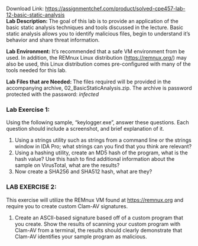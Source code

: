 Download Link: https://assignmentchef.com/product/solved-cpe457-lab-12-basic-static-analysis
<br>
<strong>Lab Description: </strong>The goal of this lab is to provide an application of the basic static analysis techniques and tools discussed in the lecture. Basic static analysis allows you to identify malicious files, begin to understand it’s behavior and share threat information.

<strong>Lab Environment:</strong> It’s recommended that a safe VM environment from be used. In addition, the REMnux Linux distribution (<a href="https://remnux.org/">https://remnux.org/</a>) may also be used, this Linux distribution comes pre-configured with many of the tools needed for this lab.

<strong>Lab Files that are Needed: </strong>The files required will be provided in the accompanying archive, 02_BasicStaticAnalysis.zip. The archive is password protected with the password: <em>infected</em>

<h3><strong>Lab Exercise 1:</strong></h3>

Using the following sample, “keylogger.exe”, answer these questions. Each question should include a screenshot, and brief explanation of it.

<ol>

 <li>Using a strings utility such as strings from a command line or the strings window in IDA Pro; what strings can you find that you think are relevant?</li>

 <li>Using a hashing utility, create an MD5 hash of the program, what is the hash value? Use this hash to find additional information about the sample on VirusTotal, what are the results?</li>

 <li>Now create a SHA256 and SHA512 hash, what are they?</li>

</ol>

<h3><strong>LAB EXERCISE 2:</strong></h3>

This exercise will utilize the REMnux VM found at <a href="https://remnux.org">https://remnux.org</a> and require you to create custom Clam-AV signatures.

<ol>

 <li>Create an ASCII-based signature based off of a custom program that you create. Show the results of scanning your custom program with Clam-AV from a terminal, the results should clearly demonstrate that Clam-AV identifies your sample program as malicious.</li>

</ol>